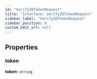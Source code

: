 ```yaml
---
id: "VerifyIDTokenRequest"
title: "Interface: VerifyIDTokenRequest"
sidebar_label: "VerifyIDTokenRequest"
sidebar_position: 0
custom_edit_url: null
---
```


## Properties

### token

 **token**: `string`
